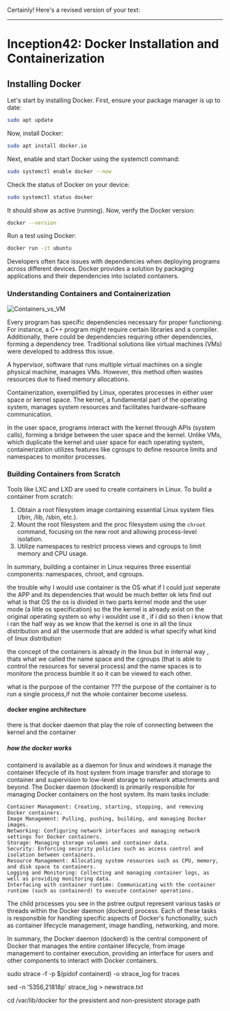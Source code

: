 Certainly! Here's a revised version of your text:

---

# Inception42: Docker Installation and Containerization

## Installing Docker

Let's start by installing Docker. First, ensure your package manager is up to date:

```bash
sudo apt update
```

Now, install Docker:

```bash
sudo apt install docker.io
```

Next, enable and start Docker using the systemctl command:

```bash
sudo systemctl enable docker --now
```

Check the status of Docker on your device:

```bash
sudo systemctl status docker
```

It should show as active (running). Now, verify the Docker version:

```bash
docker --version
```

Run a test using Docker:

```bash
docker run -it ubuntu
```

Developers often face issues with dependencies when deploying programs across different devices. Docker provides a solution by packaging applications and their dependencies into isolated containers.

### Understanding Containers and Containerization

![Containers_vs_VM](https://github.com/jeftani/inception42/assets/78095454/bfc10c85-9322-40a8-a571-598ecbbb3f0b)

Every program has specific dependencies necessary for proper functioning. For instance, a C++ program might require certain libraries and a compiler. Additionally, there could be dependencies requiring other dependencies, forming a dependency tree. Traditional solutions like virtual machines (VMs) were developed to address this issue.

A hypervisor, software that runs multiple virtual machines on a single physical machine, manages VMs. However, this method often wastes resources due to fixed memory allocations.

Containerization, exemplified by Linux, operates processes in either user space or kernel space. The kernel, a fundamental part of the operating system, manages system resources and facilitates hardware-software communication.

In the user space, programs interact with the kernel through APIs (system calls), forming a bridge between the user space and the kernel. Unlike VMs, which duplicate the kernel and user space for each operating system, containerization utilizes features like cgroups to define resource limits and namespaces to monitor processes.

### Building Containers from Scratch

Tools like LXC and LXD are used to create containers in Linux. To build a container from scratch:

1. Obtain a root filesystem image containing essential Linux system files (/bin, /lib, /sbin, etc.).
2. Mount the root filesystem and the proc filesystem using the `chroot` command, focusing on the new root and allowing process-level isolation.
3. Utilize namespaces to restrict process views and cgroups to limit memory and CPU usage.

In summary, building a container in Linux requires three essential components: namespaces, chroot, and cgroups.


the trouble why I would use container is the OS what if I could just seperate the APP and its dependencies that would be much better 
ok lets find out what is that OS the os is divided in two parts kernel mode and the user mode (a liitle os specification) 
so the the kernel is already exist on the original operating system so why i wouldnt use it , if i did so then i know that i ran the half way 
as we know that the kernel is one in all the linux distribution and all the usermode that are added is what specify what kind of linux distribution 

the concept of the containers is already in the linux but in internal way , thats what we called the name space and the cgroups (that is able to control the resources for several process) 
and the name spaces is to monitore the process bumble it so it can be viewed to each other.

what is the purpose of the container ???
 the purpose of the container is to run a single process,if not the whole container become useless.
 
#### docker engine architecture 
there is that docker daemon that play the role of connecting between the kernel and the container  

##### how the docker works
 containerd is available as a daemon for linux and windows it manage the container lifecycle of its host system from image transfer and storage to container and supervision to low-level storage to network attachments and beyond.
The Docker daemon (dockerd) is primarily responsible for managing Docker containers on the host system. Its main tasks include:

    Container Management: Creating, starting, stopping, and removing Docker containers.
    Image Management: Pulling, pushing, building, and managing Docker images.
    Networking: Configuring network interfaces and managing network settings for Docker containers.
    Storage: Managing storage volumes and container data.
    Security: Enforcing security policies such as access control and isolation between containers.
    Resource Management: Allocating system resources such as CPU, memory, and disk space to containers.
    Logging and Monitoring: Collecting and managing container logs, as well as providing monitoring data.
    Interfacing with container runtime: Communicating with the container runtime (such as containerd) to execute container operations.

The child processes you see in the pstree output represent various tasks or threads within the Docker daemon (dockerd) process. Each of these tasks is responsible for handling specific aspects of Docker's functionality, such as container lifecycle management, image handling, networking, and more.

In summary, the Docker daemon (dockerd) is the central component of Docker that manages the entire container lifecycle, from image management to container execution, providing an interface for users and other components to interact with Docker containers.


sudo strace -f -p $(pidof containerd) -o strace_log for traces 

sed -n '5356,21818p' strace_log > newstrace.txt

cd /var/lib/docker for the presistent and non-presistent storage path
